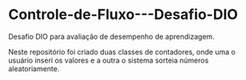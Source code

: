 # Controle-de-Fluxo---Desafio-DIO
Desafio DIO para avaliação de desempenho de aprendizagem.

Neste repositório foi criado duas classes de contadores, onde uma o usuário inseri os valores e a outra o sistema sorteia números aleatoriamente.
